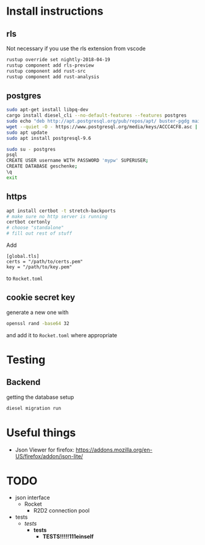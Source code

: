 
# Install instructions

## rls

Not necessary if you use the rls extension from vscode

```bash
rustup override set nightly-2018-04-19
rustup component add rls-preview
rustup component add rust-src
rustup component add rust-analysis
```

## postgres

```bash
sudo apt-get install libpq-dev
cargo install diesel_cli --no-default-features --features postgres
sudo echo "deb http://apt.postgresql.org/pub/repos/apt/ buster-pgdg main" > /etc/apt/sources.list.d/pgdg.list
wget --quiet -O - https://www.postgresql.org/media/keys/ACCC4CF8.asc | sudo apt-key add -
sudo apt update
sudo apt install postgresql-9.6

sudo su - postgres
psql
CREATE USER username WITH PASSWORD 'mypw' SUPERUSER;
CREATE DATABASE geschenke;
\q
exit
```

## https

```bash
apt install certbot -t stretch-backports
# make sure no http server is running
certbot certonly
# choose "standalone"
# fill out rest of stuff
```

Add

```
[global.tls]
certs = "/path/to/certs.pem"
key = "/path/to/key.pem"
```

to `Rocket.toml`

## cookie secret key

generate a new one with

```bash
openssl rand -base64 32
```

and add it to `Rocket.toml` where appropriate

# Testing

## Backend

getting the database setup

```bash
diesel migration run
```

# Useful things

* Json Viewer for firefox: https://addons.mozilla.org/en-US/firefox/addon/json-lite/

# TODO

* json interface
    * Rocket
        * R2D2 connection pool
* tests
    * *tests*
        * **tests**
            * **TESTS!!!!!111einself**

